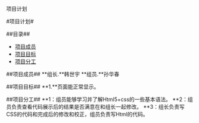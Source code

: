 项目计划

#项目计划#


##目录##

* [项目成员](#项目成员)
* [项目目标](#项目目标)
* [项目分工](#项目分工)

<a name = "项目成员"></a>
##项目成员##
**组长.**韩世宇
**组员.**孙华春


<a name = "项目目标"></a>
##项目目标##
**1.**页面能正常显示。

<a name ="项目分工"></a>
##项目分工##
**1：组员能够学习并了解Html5+css的一些基本语法。
**2：组员负责查看代码展示后的结果是否满意在和组长一起修改。
**3：组长负责写CSS的代码和完成后的修改和校正，组员负责写Html的代码。
